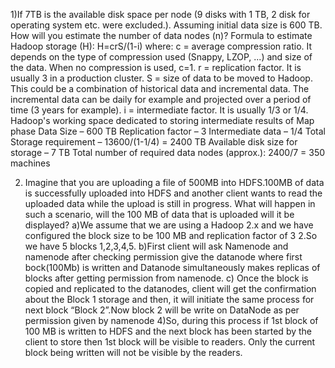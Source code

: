 1)If 7TB is the available disk space per node (9 disks with 1 TB, 2 disk for operating system etc. were excluded.). Assuming initial data size is 600 TB. How will you estimate the number of data nodes (n)? 
Formula to estimate Hadoop storage (H): H=crS/(1-i)
where: c = average compression ratio. It depends on the type of compression used (Snappy, LZOP, ...) and size of the data. When no compression is used, c=1. r = replication factor. It is usually 3 in a production cluster. S = size of data to be moved to Hadoop. This could be a combination of historical data and incremental data. The incremental data can be daily for example and projected over a period of time (3 years for example). i = intermediate factor. It is usually 1/3 or 1/4. Hadoop's working space dedicated to storing intermediate results of Map phase Data Size – 600 TB Replication factor – 3 Intermediate data – 1/4 Total Storage requirement – 13600/(1-1/4) = 2400 TB Available disk size for storage – 7 TB Total number of required data nodes (approx.): 2400/7 = 350 machines


2)  Imagine that you are uploading a file of 500MB into HDFS.100MB of data is successfully uploaded into HDFS and another client wants to read the uploaded data while the upload is still in progress. What will happen in such a scenario, will the 100 MB of data that is uploaded will it be displayed? 
a)We assume that we are using a Hadoop 2.x and we have configured the block size to be 100 MB and replication factor of 3 2.So we have 5 blocks 1,2,3,4,5. 
b)First client will ask Namenode and namenode after checking permission give the datanode where first bock(100Mb) is written and Datanode simultaneously makes replicas of blocks after getting permission from namenode. 
c) Once the block is copied and replicated to the datanodes, client will get the confirmation about the Block 1 storage and then, it will initiate the same process for next block “Block 2”.Now block 2 will be write on DataNode as per permission given by namenode 
4)So, during this process if 1st block of 100 MB is written to HDFS and the next block has been started by the client to store then 1st block will be visible to readers. Only the current block being written will not be visible by the readers.
